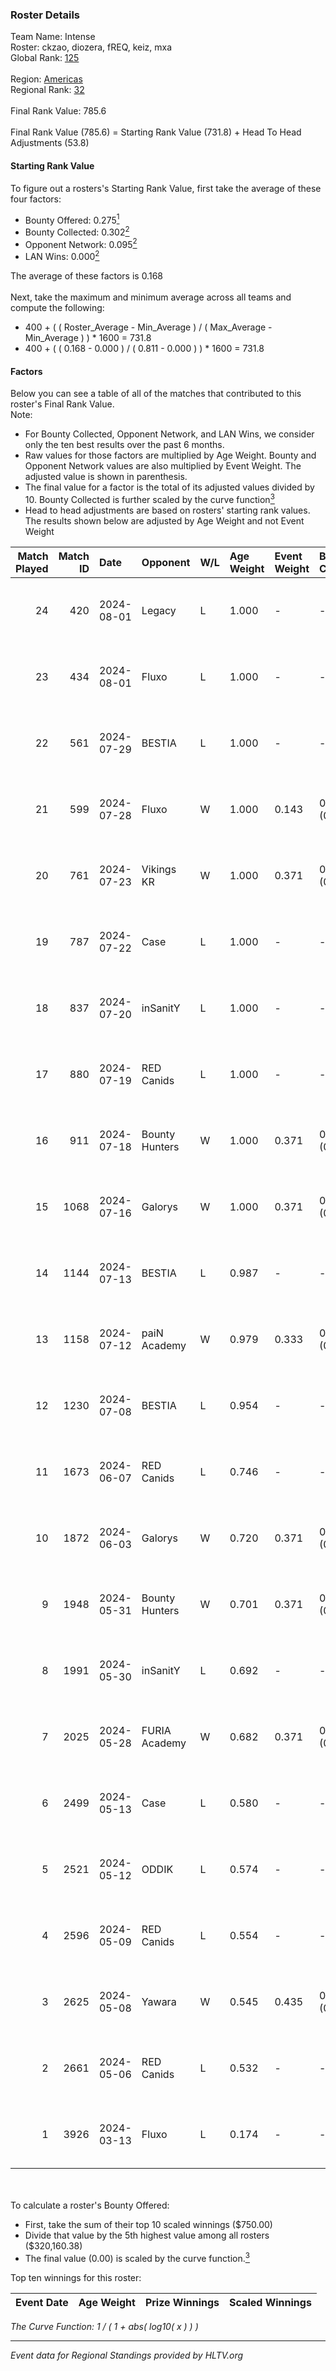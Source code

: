 ### Roster Details<br />
Team Name: Intense<br />
Roster: ckzao, diozera, fREQ, keiz, mxa<br />
Global Rank: [125](../standings_global_2024_08_14.md)<br />
<br />
Region: [Americas]( ../standings_americas_2024_08_14.md)<br />
Regional Rank: [32]( ../standings_americas_2024_08_14.md)<br />
<br />
Final Rank Value:  785.6<br />
<br />
Final Rank Value (785.6) = Starting Rank Value (731.8) + Head To Head Adjustments (53.8)<br />

#### Starting Rank Value<br />
To figure out a rosters's Starting Rank Value, first take the average of these four factors:<br />
- Bounty Offered: 0.275[<sup>1</sup>](#table2)
- Bounty Collected: 0.302[<sup>2</sup>](#table1)
- Opponent Network: 0.095[<sup>2</sup>](#table1)
- LAN Wins: 0.000[<sup>2</sup>](#table1)

The average of these factors is 0.168<br />
<br />
Next, take the maximum and minimum average across all teams and compute the following:<br />
- 400 + ( ( Roster_Average - Min_Average ) / ( Max_Average - Min_Average ) ) * 1600 = 731.8
- 400 + ( ( 0.168 - 0.000 ) / ( 0.811 - 0.000 ) ) * 1600 = 731.8


#### Factors<br />
Below you can see a table of all of the matches that contributed to this roster's Final Rank Value.<br />
Note:<br />

- For Bounty Collected, Opponent Network, and LAN Wins, we consider only the ten best results over the past 6 months.
- Raw values for those factors are multiplied by Age Weight. Bounty and Opponent Network values are also multiplied by Event Weight. The adjusted value is shown in parenthesis.
- The final value for a factor is the total of its adjusted values divided by 10. Bounty Collected is further scaled by the curve function[<sup>3</sup>](#curveFunction)
- Head to head adjustments are based on rosters' starting rank values. The results shown below are adjusted by Age Weight and not Event Weight
<span id="table1"></span><br />


| Match Played | Match ID | Date       | Opponent       | W/L | Age Weight | Event Weight | Bounty Collected | Opponent Network | LAN Wins  | H2H Adj. | Roster                          |
| -: | -: | :- | :- | :- | :- | :- | :- | :- | :- | -: | :- |
|           24 |      420 | 2024-08-01 | Legacy         | L   | 1.000      | -            | -                | -                | -         |    -5.82 | ckzao, diozera, fREQ, keiz, mxa |
|           23 |      434 | 2024-08-01 | Fluxo          | L   | 1.000      | -            | -                | -                | -         |    -4.21 | ckzao, diozera, fREQ, keiz, mxa |
|           22 |      561 | 2024-07-29 | BESTIA         | L   | 1.000      | -            | -                | -                | -         |    -8.28 | ckzao, diozera, fREQ, keiz, mxa |
|           21 |      599 | 2024-07-28 | Fluxo          | W   | 1.000      | 0.143        | 0.105 (0.015)    | 0.645 (0.092)    | 0 (0.000) |    26.88 | ckzao, diozera, fREQ, keiz, mxa |
|           20 |      761 | 2024-07-23 | Vikings KR     | W   | 1.000      | 0.371        | 0.008 (0.003)    | 0.478 (0.177)    | 0 (0.000) |    17.62 | ckzao, diozera, fREQ, keiz, mxa |
|           19 |      787 | 2024-07-22 | Case           | L   | 1.000      | -            | -                | -                | -         |   -10.45 | ckzao, diozera, fREQ, keiz, mxa |
|           18 |      837 | 2024-07-20 | inSanitY       | L   | 1.000      | -            | -                | -                | -         |    -6.82 | ckzao, diozera, fREQ, keiz, mxa |
|           17 |      880 | 2024-07-19 | RED Canids     | L   | 1.000      | -            | -                | -                | -         |    -3.54 | ckzao, diozera, fREQ, keiz, mxa |
|           16 |      911 | 2024-07-18 | Bounty Hunters | W   | 1.000      | 0.371        | 0.021 (0.008)    | 0.525 (0.195)    | 0 (0.000) |    22.80 | ckzao, diozera, fREQ, keiz, mxa |
|           15 |     1068 | 2024-07-16 | Galorys        | W   | 1.000      | 0.371        | 0.028 (0.010)    | 0.497 (0.184)    | 0 (0.000) |    18.37 | ckzao, diozera, fREQ, keiz, mxa |
|           14 |     1144 | 2024-07-13 | BESTIA         | L   | 0.987      | -            | -                | -                | -         |    -6.71 | ckzao, diozera, fREQ, keiz, mxa |
|           13 |     1158 | 2024-07-12 | paiN Academy   | W   | 0.979      | 0.333        | 0.000 (0.000)    | 0.000 (0.000)    | 0 (0.000) |     3.78 | ckzao, diozera, fREQ, keiz, mxa |
|           12 |     1230 | 2024-07-08 | BESTIA         | L   | 0.954      | -            | -                | -                | -         |    -5.71 | ckzao, diozera, fREQ, keiz, mxa |
|           11 |     1673 | 2024-06-07 | RED Canids     | L   | 0.746      | -            | -                | -                | -         |    -2.32 | ckzao, diozera, fREQ, keiz, mxa |
|           10 |     1872 | 2024-06-03 | Galorys        | W   | 0.720      | 0.371        | 0.028 (0.007)    | 0.497 (0.133)    | 0 (0.000) |    15.19 | ckzao, diozera, fREQ, keiz, mxa |
|            9 |     1948 | 2024-05-31 | Bounty Hunters | W   | 0.701      | 0.371        | 0.021 (0.005)    | 0.525 (0.136)    | 0 (0.000) |    14.83 | ckzao, diozera, fREQ, keiz, mxa |
|            8 |     1991 | 2024-05-30 | inSanitY       | L   | 0.692      | -            | -                | -                | -         |    -5.52 | ckzao, diozera, fREQ, keiz, mxa |
|            7 |     2025 | 2024-05-28 | FURIA Academy  | W   | 0.682      | 0.371        | 0.000 (0.000)    | 0.098 (0.025)    | 0 (0.000) |     5.55 | ckzao, diozera, fREQ, keiz, mxa |
|            6 |     2499 | 2024-05-13 | Case           | L   | 0.580      | -            | -                | -                | -         |    -5.55 | bsd, ckzao, diozera, fREQ, mxa  |
|            5 |     2521 | 2024-05-12 | ODDIK          | L   | 0.574      | -            | -                | -                | -         |    -3.44 | bsd, ckzao, diozera, fREQ, mxa  |
|            4 |     2596 | 2024-05-09 | RED Canids     | L   | 0.554      | -            | -                | -                | -         |    -2.29 | bsd, ckzao, diozera, fREQ, mxa  |
|            3 |     2625 | 2024-05-08 | Yawara         | W   | 0.545      | 0.435        | 0.000 (0.000)    | 0.045 (0.011)    | 0 (0.000) |     3.91 | bsd, ckzao, diozera, fREQ, mxa  |
|            2 |     2661 | 2024-05-06 | RED Canids     | L   | 0.532      | -            | -                | -                | -         |    -2.23 | bsd, ckzao, diozera, fREQ, mxa  |
|            1 |     3926 | 2024-03-13 | Fluxo          | L   | 0.174      | -            | -                | -                | -         |    -2.21 | bsd, ckzao, diozera, mxa, roz   |

<br />
<span id="table2"></span><br />
To calculate a roster's Bounty Offered:<br />

- First, take the sum of their top 10 scaled winnings ($750.00)
- Divide that value by the 5th highest value among all rosters ($320,160.38)
- The final value (0.00) is scaled by the curve function.[<sup>3</sup>](#curveFunction)

Top ten winnings for this roster:<br />

| Event Date | Age Weight | Prize Winnings | Scaled Winnings |
| :- | -: | :- | :- |


<span id="curveFunction"></span>_The Curve Function: 1 / ( 1 + abs( log10( x ) ) )_<br />

---
_Event data for Regional Standings provided by HLTV.org_<br />
